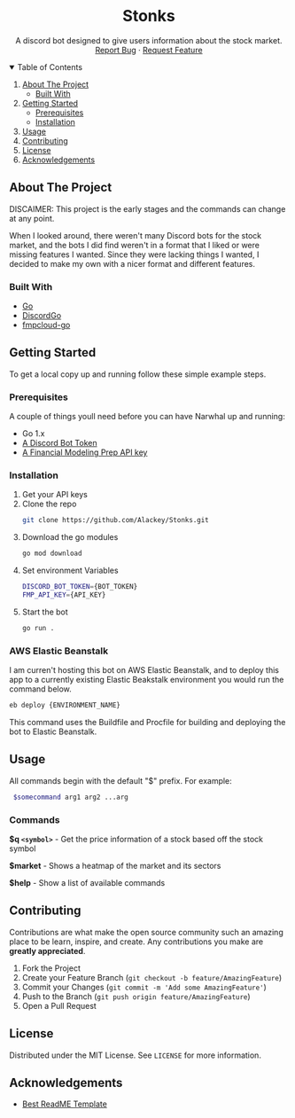 <!-- PROJECT LOGO -->
<br />
<p align="center">
  <!--
  <a href="">
    <img src="images/logo.png" alt="Logo" width="80" height="80">
  </a>
  -->
  <h1 align="center">Stonks</h1>

  <p align="center">
    A discord bot designed to give users information about the stock market.
    <br />
    <a href="https://github.com/Alackey/Stonks/issues">Report Bug</a>
    ·
    <a href="https://github.com/Alackey/Stonks/issues">Request Feature</a>
  </p>
</p>



<!-- TABLE OF CONTENTS -->
<details open="open">
  <summary>Table of Contents</summary>
  <ol>
    <li>
      <a href="#about-the-project">About The Project</a>
      <ul>
        <li><a href="#built-with">Built With</a></li>
      </ul>
    </li>
    <li>
      <a href="#getting-started">Getting Started</a>
      <ul>
        <li><a href="#prerequisites">Prerequisites</a></li>
        <li><a href="#installation">Installation</a></li>
      </ul>
    </li>
    <li><a href="#usage">Usage</a></li>
    <li><a href="#contributing">Contributing</a></li>
    <li><a href="#license">License</a></li>
    <li><a href="#acknowledgements">Acknowledgements</a></li>
  </ol>
</details>



<!-- ABOUT THE PROJECT -->
## About The Project

DISCAIMER: This project is the early stages and the commands can change at any point.

When I looked around, there weren't many Discord bots for the stock market, and the bots I did find weren't in a format that I liked or were missing features I wanted. Since they were lacking things I wanted, I decided to make my own with a nicer format and different features.


### Built With

* [Go](https://golang.org/)
* [DiscordGo](https://github.com/bwmarrin/discordgo)
* [fmpcloud-go](github.com/spacecodewor/fmpcloud-go)


<!-- GETTING STARTED -->
## Getting Started

To get a local copy up and running follow these simple example steps.

### Prerequisites

A couple of things youll need before you can have Narwhal up and running:
* Go 1.x
* [A Discord Bot Token](https://discord.com/developers/applications)
* [A Financial Modeling Prep API key](https://financialmodelingprep.com/developer)

### Installation

1. Get your API keys
2. Clone the repo
   ```sh
   git clone https://github.com/Alackey/Stonks.git
   ```
3. Download the go modules
   ```sh
   go mod download
   ```
4. Set environment Variables
   ```sh
   DISCORD_BOT_TOKEN={BOT_TOKEN}
   FMP_API_KEY={API_KEY}
   ```
5. Start the bot
   ```sh
   go run .
   ```


### AWS Elastic Beanstalk
I am curren't hosting this bot on AWS Elastic Beanstalk, and to deploy this app to a currently existing Elastic Beakstalk environment you would run the command below. 

```sh
eb deploy {ENVIRONMENT_NAME}
```

This command uses the Buildfile and Procfile for building and deploying the bot to Elastic Beanstalk.


<!-- USAGE EXAMPLES -->
## Usage
All commands begin with the default "$" prefix. For example: 

 ```sh
  $somecommand arg1 arg2 ...arg
  ```

### Commands

**$q `<symbol>`** - Get the price information of a stock based off the stock symbol


**$market** - Shows a heatmap of the market and its sectors

**$help** - Show a list of available commands


<!-- CONTRIBUTING -->
## Contributing

Contributions are what make the open source community such an amazing place to be learn, inspire, and create. Any contributions you make are **greatly appreciated**. 

1. Fork the Project
2. Create your Feature Branch (`git checkout -b feature/AmazingFeature`)
3. Commit your Changes (`git commit -m 'Add some AmazingFeature'`)
4. Push to the Branch (`git push origin feature/AmazingFeature`)
5. Open a Pull Request



<!-- LICENSE -->
## License

Distributed under the MIT License. See `LICENSE` for more information.


<!-- ACKNOWLEDGEMENTS -->
## Acknowledgements
* [Best ReadME Template](https://github.com/othneildrew/Best-README-Template/blob/master/README.md)

